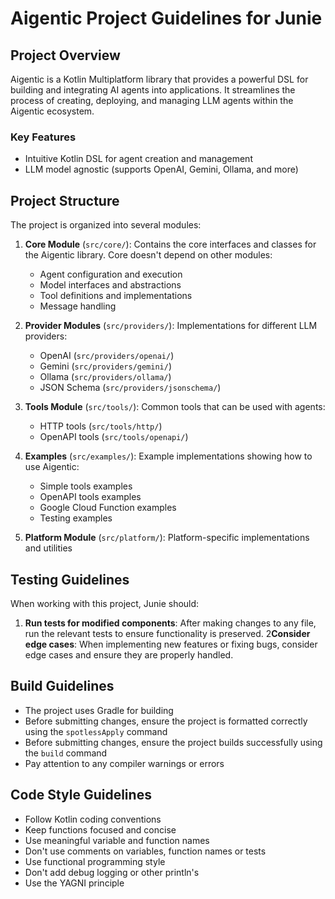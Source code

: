 # Aigentic Project Guidelines for Junie

## Project Overview
Aigentic is a Kotlin Multiplatform library that provides a powerful DSL for building and integrating AI agents into applications. It streamlines the process of creating, deploying, and managing LLM agents within the Aigentic ecosystem.

### Key Features
- Intuitive Kotlin DSL for agent creation and management
- LLM model agnostic (supports OpenAI, Gemini, Ollama, and more)

## Project Structure
The project is organized into several modules:

1. **Core Module** (`src/core/`): Contains the core interfaces and classes for the Aigentic library. Core doesn't depend on other modules:
   - Agent configuration and execution
   - Model interfaces and abstractions
   - Tool definitions and implementations
   - Message handling

2. **Provider Modules** (`src/providers/`): Implementations for different LLM providers:
   - OpenAI (`src/providers/openai/`)
   - Gemini (`src/providers/gemini/`)
   - Ollama (`src/providers/ollama/`)
   - JSON Schema (`src/providers/jsonschema/`)

3. **Tools Module** (`src/tools/`): Common tools that can be used with agents:
   - HTTP tools (`src/tools/http/`)
   - OpenAPI tools (`src/tools/openapi/`)

4. **Examples** (`src/examples/`): Example implementations showing how to use Aigentic:
   - Simple tools examples
   - OpenAPI tools examples
   - Google Cloud Function examples
   - Testing examples

5. **Platform Module** (`src/platform/`): Platform-specific implementations and utilities

## Testing Guidelines
When working with this project, Junie should:

1. **Run tests for modified components**: After making changes to any file, run the relevant tests to ensure functionality is preserved.
2**Consider edge cases**: When implementing new features or fixing bugs, consider edge cases and ensure they are properly handled.

## Build Guidelines
- The project uses Gradle for building
- Before submitting changes, ensure the project is formatted correctly using the `spotlessApply` command
- Before submitting changes, ensure the project builds successfully using the `build` command
- Pay attention to any compiler warnings or errors

## Code Style Guidelines
- Follow Kotlin coding conventions
- Keep functions focused and concise
- Use meaningful variable and function names
- Don't use comments on variables, function names or tests
- Use functional programming style
- Don't add debug logging or other println's
- Use the YAGNI principle
